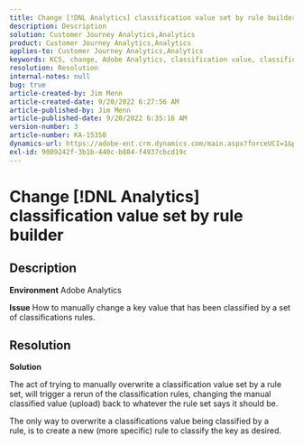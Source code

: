 ```yaml
---
title: Change [!DNL Analytics] classification value set by rule builder
description: Description
solution: Customer Journey Analytics,Analytics
product: Customer Journey Analytics,Analytics
applies-to: Customer Journey Analytics,Analytics
keywords: KCS, change, Adobe Analytics, classification value, classification rule builder, manual classification file upload
resolution: Resolution
internal-notes: null
bug: true
article-created-by: Jim Menn
article-created-date: 9/20/2022 6:27:56 AM
article-published-by: Jim Menn
article-published-date: 9/20/2022 6:35:16 AM
version-number: 3
article-number: KA-15350
dynamics-url: https://adobe-ent.crm.dynamics.com/main.aspx?forceUCI=1&pagetype=entityrecord&etn=knowledgearticle&id=9752335a-ad38-ed11-9db1-0022480866ad
exl-id: 9009242f-3b1b-440c-b884-f4937cbcd19c
---
```

# Change [!DNL Analytics] classification value set by rule builder

## Description


<b>Environment</b>
 Adobe Analytics

<b>Issue</b>
 How to manually change a key value that has been classified by a set of classifications rules.


## Resolution


<b>Solution</b>

The act of trying to manually overwrite a classification value set by a rule set, will trigger a rerun of the classification rules, changing the manual classified value (upload) back to whatever the rule set says it should be.

The only way to overwrite a classifications value being classified by a rule, is to create a new (more specific) rule to classify the key as desired.
